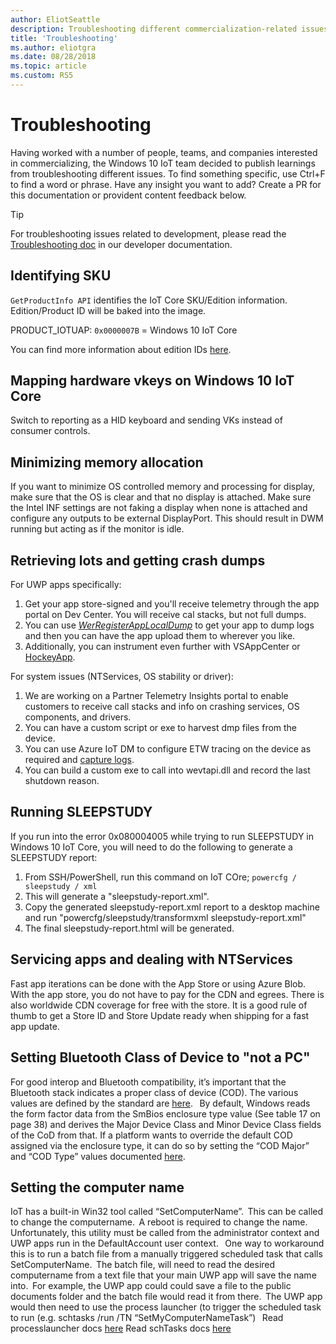 ```yaml
---
author: EliotSeattle
description: Troubleshooting different commercialization-related issues.
title: 'Troubleshooting'
ms.author: eliotgra
ms.date: 08/28/2018
ms.topic: article
ms.custom: RS5
---
```


# Troubleshooting
Having worked with a number of people, teams, and companies interested in commercializing, the Windows 10 IoT team decided to publish learnings from troubleshooting different issues. To find something specific, use Ctrl+F to find a word or phrase. Have any insight you want to add? Create a PR for this documentation or provident content feedback below.

> [!TIP]
> For troubleshooting issues related to development, please read the [Troubleshooting doc]() in our developer documentation.


## Identifying SKU
```GetProductInfo API``` identifies the IoT Core SKU/Edition information.
Edition/Product ID will be baked into the image.

PRODUCT_IOTUAP:
```0x0000007B``` = Windows 10 IoT Core

You can find more information about edition IDs [here](/windows/win32/api/sysinfoapi/nf-sysinfoapi-getproductinfo). 

## Mapping hardware vkeys on Windows 10 IoT Core

Switch to reporting as a HID keyboard and sending VKs instead of consumer controls. 

## Minimizing memory allocation
If you want to minimize OS controlled memory and processing for display, make sure that the OS is clear and that no display is attached. Make sure the Intel INF settings are not faking a display when none is attached and configure any outputs to be external DisplayPort. This should result in DWM running but acting as if the monitor is idle. 

## Retrieving lots and getting crash dumps

For UWP apps specifically:
1. Get your app store-signed and you'll receive telemetry through the app portal on Dev Center. You will receive cal stacks, but not full dumps.
2. You can use [_WerRegisterAppLocalDump_](/windows/desktop/api/werapi/nf-werapi-werregisterapplocaldump) to get your app to dump logs and then you can have the app upload them to wherever you like.
3. Additionally, you can instrument even further with VSAppCenter or [HockeyApp](https://hockeyapp.net/#s).

For system issues (NTServices, OS stability or driver):
1. We are working on a Partner Telemetry Insights portal to enable customers to receive call stacks and info on crashing services, OS components, and drivers.
2. You can have a custom script or exe to harvest dmp files from the device.
3. You can use Azure IoT DM to configure ETW tracing on the device as required and [capture logs](https://github.com/ms-iot/iot-core-azure-dm-client/blob/master/docs/diagnostic-logs-management.md).
4. You can build a custom exe to call into wevtapi.dll and record the last shutdown reason.

## Running SLEEPSTUDY

If you run into the error 0x080004005 while trying to run SLEEPSTUDY in Windows 10 IoT Core, you will need to do the following to generate a SLEEPSTUDY report:
1. From SSH/PowerShell, run this command on IoT COre; ```powercfg / sleepstudy / xml```
2. This will generate a "sleepstudy-report.xml".
3. Copy the generated sleepstudy-report.xml report to a desktop machine and run "powercfg/sleepstudy/transformxml sleepstudy-report.xml"
4. The final sleepstudy-report.html will be generated.

## Servicing apps and dealing with NTServices

Fast app iterations can be done with the App Store or using Azure Blob. With the app store, you do not have to pay for the CDN and egrees. There is also worldwide CDN coverage for free with the store. It is a good rule of thumb to get a Store ID and Store Update ready when shipping for a fast app update.

## Setting Bluetooth Class of Device to "not a PC"

For good interop and Bluetooth compatibility, it’s important that the Bluetooth stack indicates a proper class of device (COD). The various values are defined by the standard are [here](https://www.bluetooth.com/specifications/assigned-numbers/baseband).
  
By default, Windows reads the form factor data from the SmBios enclosure type value (See table 17 on page 38) and derives the Major Device Class and Minor Device Class fields of the CoD from that. If a platform wants to override the default COD assigned via the enclosure type, it can do so by setting the “COD Major” and “COD Type” values documented [here](/previous-versions//ff536602(v=vs.85)). 


## Setting the computer name

IoT has a built-in Win32 tool called “SetComputerName”.  This can be called to change the computername.  A reboot is required to change the name.  Unfortunately, this utility must be called from the administrator context and UWP apps run in the DefaultAccount user context. 
  
One way to workaround this is to run a batch file from a manually triggered scheduled task that calls SetComputerName.  The batch file, will need to read the desired computername from a text file that your main UWP app will save the name into.  For example, the UWP app could could save a file to the public documents folder and the batch file would read it from there.  The UWP app would then need to use the process launcher (to trigger the scheduled task to run (e.g. schtasks /run /TN “SetMyComputerNameTask”) 
  
Read processlauncher docs [here](/uwp/api/windows.system.processlauncher)
Read schTasks docs [here](/windows/win32/taskschd/schtasks)
